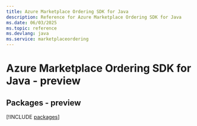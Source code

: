 ```yaml
---
title: Azure Marketplace Ordering SDK for Java
description: Reference for Azure Marketplace Ordering SDK for Java
ms.date: 06/03/2025
ms.topic: reference
ms.devlang: java
ms.service: marketplaceordering
---
```

# Azure Marketplace Ordering SDK for Java - preview
## Packages - preview
[!INCLUDE [packages](marketplace-ordering-index.md)]